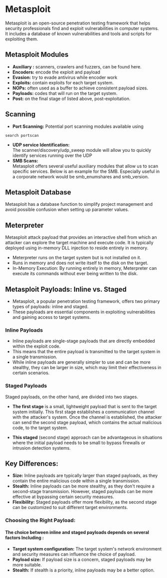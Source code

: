 # **Metasploit**

Metasploit is an open-source penetration testing framework that helps security professionals find and exploit vulnerabilities in computer systems. It includes a database of known vulnerabilities and tools and scripts for exploiting them.

## **Metasploit Modules** 

- **Auxiliary :** scanners, crawlers and fuzzers, can be found here.  
- **Encoders:** encode the exploit and payload  
- **Evasion:** try to evade antivirus while encoder work  
- **Exploits:** contain exploits for each target system.  
- **NOPs:** often used as a buffer to achieve consistent payload sizes.  
- **Payloads:** codes that will run on the target system.  
- **Post:** on the final stage of  listed above, post-exploitation.

## **Scanning**

- **Port Scanning:** Potential port scanning modules available using  
```shell
search portscan
```
- **UDP service Identification:**   
  The scanner/discovery/udp\_sweep module will allow you to quickly identify services running over the UDP  
- **SMB Scans:**   
  Metasploit offers several useful auxiliary modules that allow us to scan specific services. Below is an example for the SMB. Especially useful in a corporate network would be smb\_enumshares and smb\_version.  
    
    
 ## **Metasploit Database**  
  Metasploit has a database function to simplify project management and avoid possible confusion when setting up parameter values.   
    
 ## **Meterpreter**  
  Metasploit attack payload that provides an interactive shell from which an attacker can explore the target machine and execute code. It is typically deployed using in-memory DLL injection to reside entirely in memory.  
    
- Meterpreter runs on the target system but is not installed on it.   
- Runs in memory and does not write itself to the disk on the target.  
- In-Memory Execution: By running entirely in memory, Meterpreter can execute its commands without ever being written to the disk.

 ## **Metasploit Payloads: Inline vs. Staged**

- Metasploit, a popular penetration testing framework, offers two primary types of payloads: inline and staged.   
- These payloads are essential components in exploiting vulnerabilities and gaining access to target systems.  
    
 ### **Inline Payloads**  
- Inline payloads are single-stage payloads that are directly embedded within the exploit code.   
- This means that the entire payload is transmitted to the target system in a single transmission.   
- While inline payloads are generally simpler to use and can be more stealthy, they can be larger in size, which may limit their effectiveness in certain scenarios.  
    
 ### **Staged Payloads**  
  Staged payloads, on the other hand, are divided into two stages.   
- **The first stage** is a small, lightweight payload that is sent to the target system initially. This first stage establishes a communication channel with the attacker's system. Once the channel is established, the attacker can send the second stage payload, which contains the actual malicious code, to the target system. 


- **This staged** (second stage) approach can be advantageous in situations where the initial payload needs to be small to bypass firewalls or intrusion detection systems.  
    
  
##  **Key Differences:**  
- **Size:** Inline payloads are typically larger than staged payloads, as they contain the entire malicious code within a single transmission.  
- **Stealth:** Inline payloads can be more stealthy, as they don't require a second-stage transmission. However, staged payloads can be more effective at bypassing certain security measures.  
- **Flexibility:** Staged payloads offer more flexibility, as the second stage can be customized to suit different target environments.  
    
 ### **Choosing the Right Payload:**

  
  #### The choice between inline and staged payloads depends on several factors Including : 

- **Target system configuration:** The target system's network environment and security measures can influence the choice of payload.  
- **Payload size:** If payload size is a concern, staged payloads may be more suitable.  
- **Stealth:** If stealth is a priority, inline payloads may be a better option.